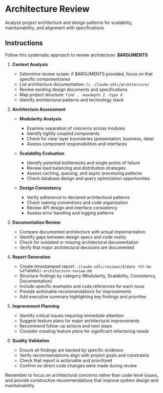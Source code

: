 # Architecture Review

Analyze project architecture and design patterns for scalability, maintainability, and alignment with specifications

## Instructions

Follow this systematic approach to review architecture: **$ARGUMENTS**

1. **Context Analysis**
   - Determine review scope: if $ARGUMENTS provided, focus on that specific component/area
   - List architecture documentation: `ls .claude-sdlc/architecture/`
   - Review existing design documents and specifications
   - Map project structure: `find . -maxdepth 2 -type d`
   - Identify architectural patterns and technology stack

2. **Architecture Assessment**
   - **Modularity Analysis**
     - Examine separation of concerns across modules
     - Identify tightly coupled components
     - Check for clear layer boundaries (presentation, business, data)
     - Assess component responsibilities and interfaces
   
   - **Scalability Evaluation**
     - Identify potential bottlenecks and single points of failure
     - Review load balancing and distribution strategies
     - Assess caching, queuing, and async processing patterns
     - Check database design and query optimization opportunities
   
   - **Design Consistency**
     - Verify adherence to declared architectural patterns
     - Check naming conventions and code organization
     - Review API design and interface consistency
     - Assess error handling and logging patterns

3. **Documentation Review**
   - Compare documented architecture with actual implementation
   - Identify gaps between design specs and code reality
   - Check for outdated or missing architectural documentation
   - Verify that major architectural decisions are documented

4. **Report Generation**
   - Create timestamped report: `.claude-sdlc/reviews/$(date +%Y-%m-%dT%H%M%S)-architecture-review.md`
   - Structure findings by category (Modularity, Scalability, Consistency, Documentation)
   - Include specific examples and code references for each issue
   - Provide actionable recommendations for improvements
   - Add executive summary highlighting key findings and priorities

5. **Improvement Planning**
   - Identify critical issues requiring immediate attention
   - Suggest feature plans for major architectural improvements
   - Recommend follow-up actions and next steps
   - Consider creating feature plans for significant refactoring needs

6. **Quality Validation**
   - Ensure all findings are backed by specific evidence
   - Verify recommendations align with project goals and constraints
   - Check that report is actionable and prioritized
   - Confirm no direct code changes were made during review

Remember to focus on architectural concerns rather than code-level issues, and provide constructive recommendations that improve system design and maintainability.
